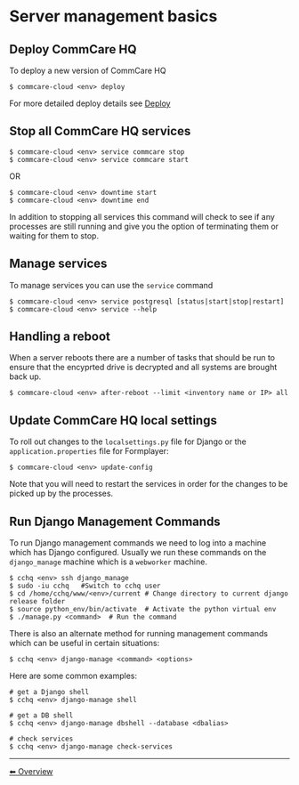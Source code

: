 # Server management basics

## Deploy CommCare HQ
To deploy a new version of CommCare HQ

```
$ commcare-cloud <env> deploy
```

For more detailed deploy details see [Deploy](deploy.md)

## Stop all CommCare HQ services
```
$ commcare-cloud <env> service commcare stop
$ commcare-cloud <env> service commcare start
```

OR

```
$ commcare-cloud <env> downtime start
$ commcare-cloud <env> downtime end
```

In addition to stopping all services this command will
check to see if any processes are still running and give you the
option of terminating them or waiting for them to stop.

## Manage services
To manage services you can use the `service` command
```
$ commcare-cloud <env> service postgresql [status|start|stop|restart]
$ commcare-cloud <env> service --help
```

## Handling a reboot
When a server reboots there are a number of tasks that should be run
to ensure that the encyprted drive is decrypted and all systems are
brought back up.
```
$ commcare-cloud <env> after-reboot --limit <inventory name or IP> all
```

## Update CommCare HQ local settings
To roll out changes to the `localsettings.py` file for Django
or the `application.properties` file for Formplayer:
```
$ commcare-cloud <env> update-config
```

Note that you will need to restart the services in order for the changes
to be picked up by the processes.

## Run Django Management Commands
To run Django management commands we need to log into a machine which has Django configured. Usually we run these commands on the `django_manage` machine which is a `webworker` machine.
```
$ cchq <env> ssh django_manage
$ sudo -iu cchq   #Switch to cchq user
$ cd /home/cchq/www/<env>/current # Change directory to current django release folder
$ source python_env/bin/activate  # Activate the python virtual env
$ ./manage.py <command>  # Run the command
```

There is also an alternate method for running management commands which can be useful in certain situations:

```
$ cchq <env> django-manage <command> <options>
```

Here are some common examples:

```
# get a Django shell
$ cchq <env> django-manage shell

# get a DB shell
$ cchq <env> django-manage dbshell --database <dbalias>

# check services
$ cchq <env> django-manage check-services
```
---

[︎⬅︎ Overview](..)
